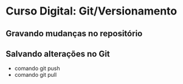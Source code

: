 # Curso Digital: Git/Versionamento

## Gravando mudanças no repositório

## Salvando alterações no Git

* comando git push
* comando git pull
